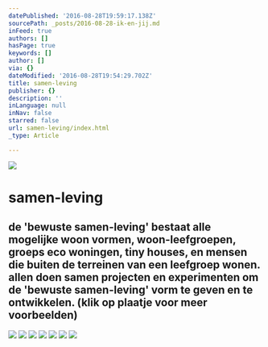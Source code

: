```yaml
---
datePublished: '2016-08-28T19:59:17.138Z'
sourcePath: _posts/2016-08-28-ik-en-jij.md
inFeed: true
authors: []
hasPage: true
keywords: []
author: []
via: {}
dateModified: '2016-08-28T19:54:29.702Z'
title: samen-leving
publisher: {}
description: ''
inLanguage: null
inNav: false
starred: false
url: samen-leving/index.html
_type: Article

---
```

![](https://the-grid-user-content.s3-us-west-2.amazonaws.com/faa8d145-e92c-4ac9-ac97-16877a9c0b93.jpg)

# samen-leving

## de 'bewuste samen-leving' bestaat alle mogelijke woon vormen, woon-leefgroepen, groeps eco woningen, tiny houses, en mensen die buiten de terreinen van een leefgroep wonen. allen doen samen projecten en experimenten om de 'bewuste samen-leving' vorm te geven en te ontwikkelen. (klik op plaatje voor meer voorbeelden)
![](https://the-grid-user-content.s3-us-west-2.amazonaws.com/116d2e7f-d01c-4654-bbb7-7cefaf34d9c7.jpg)
![](https://the-grid-user-content.s3-us-west-2.amazonaws.com/db2e320d-a23b-4608-b229-301ce03f70e2.jpg)
![](https://the-grid-user-content.s3-us-west-2.amazonaws.com/2b318193-f703-4f41-812b-b7ba57286beb.jpg)
![](https://the-grid-user-content.s3-us-west-2.amazonaws.com/48f1e59f-fa6e-47d3-8aed-e44e7bb88ade.jpg)
![](https://the-grid-user-content.s3-us-west-2.amazonaws.com/c458b304-1c7d-4184-aa41-896175456423.jpg)
![](https://the-grid-user-content.s3-us-west-2.amazonaws.com/e451b0d1-e02c-4943-b167-9d6221488ca9.jpg)
![](https://the-grid-user-content.s3-us-west-2.amazonaws.com/ddad2bb8-5be6-4ad0-9b6c-c66f9b30a0ff.jpg)